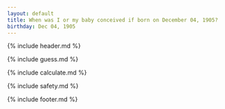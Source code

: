 ```yaml
---
layout: default
title: When was I or my baby conceived if born on December 04, 1905?
birthday: Dec 04, 1905
---
```


{% include header.md %}

{% include guess.md %}

{% include calculate.md %}

{% include safety.md %}

{% include footer.md %}



